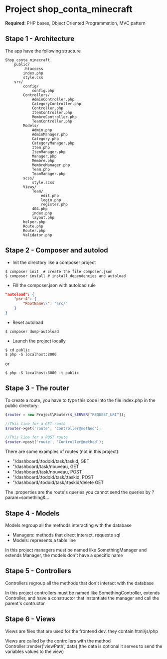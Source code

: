 # Project shop_conta_minecraft

**Required**: PHP bases, Object Oriented Programmation, MVC pattern

## Stape 1 - Architecture

The app have the following structure

```
Shop_conta_minecraft
    public/
        .htaccess
        index.php
        style.css
    src/
        config/
            config.php
        Controllers/
            AdminController.php
            CategoryController.php
            Controller.php
            ItemController.php
            MembreController.php
            TeamController.php
        Models/
            Admin.php
            AdminManager.php
            Category.php
            CategoryManager.php
            Item.php
            ItemManager.php
            Manager.php
            Membre.php
            MembreManager.php
            Team.php
            TeamManager.php
        scss/
            style.scss
        Views/
            Team/
                edit.php
                login.php
                register.php
            404.php
            index.php
            layout.php
        helper.php
        Route.php
        Router.php
        Validator.php
```

## Stape 2 - Composer and autolod

- Init the directory like a composer project

```shell
$ composer init  # create the file composer.json
$ composer install # install dependencies and autoload
```

- Fill the composer.json with autoload rule

```json
"autoload": {
    "psr-4": {
        "RootName\\": "src/"
    }
}
```

- Reset autoload

```shell
$ composer dump-autoload
```

- Launch the project locally

```shell
$ cd public
$ php -S localhost:8000
```
or
```shell
$ php -S localhost:8000 -t public
```

## Stape 3 - The router

To create a route, you have to type this code into the file index.php in the public directory:
```php
$router = new Project\Router($_SERVER["REQUEST_URI"]);

//This line for a GET route
$router->get('route', 'Controller@method');

//This line for a POST route
$router->post('route', 'Controller@method');
 ```

There are some examples of routes (not in this project):

- "/dashboard/:todoid/task/taskid, GET
- "/dashboard/task/nouveau, GET
- "/dashboard/task/nouveau, POST
- "/dashboard/:todoid/task/:taskid, POST
- "/dashboard/:todoid/task/:taskid/delete GET

The :properties are the route's queries you cannot send the queries by ?param=something&...

## Stape 4 - Models

Models regroup all the methods interacting with the database
- Managers: methods that direct interact, requests sql
- Models: represents a table line

In this project managers must be named like SomethingManager and extends Manager, the models don't have a specific name 

## Stape 5 - Controllers

Controllers regroup all the methods that don't interact with the database

In this project controllers must be named like SomethingController, extends Controller, and have a constructor that instantiate the manager and call the parent's contructor

## Stape 6 - Views

Views are files that are used for the frontend dev, they contain html/js/php

Views are called by the controllers with the method Controller::render('viewPath', data) (the data is optional it serves to send the variables values to the view)